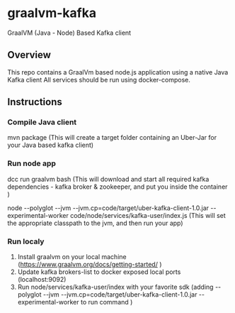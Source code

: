 # graalvm-kafka
GraalVM (Java - Node) Based Kafka client

## Overview 

This repo contains a GraalVm based node.js application using a native Java Kafka client
All services should be run using docker-compose.

## Instructions

### Compile Java client

mvn package
(This will create a target folder containing an Uber-Jar for your Java based kafka client)

### Run node app 

dcc run graalvm bash
(This will download and start all required kafka dependencies - kafka broker & zookeeper, and put you inside the container )

node --polyglot --jvm --jvm.cp=code/target/uber-kafka-client-1.0.jar --experimental-worker code/node/services/kafka-user/index.js 
(This will set the appropriate classpath to the jvm, and then run your app)

### Run localy 

1. Install graalvm on your local machine (https://www.graalvm.org/docs/getting-started/ )
2. Update kafka brokers-list to docker exposed local ports (localhost:9092)
3. Run node/services/kafka-user/index with your favorite sdk (adding --polyglot --jvm --jvm.cp=code/target/uber-kafka-client-1.0.jar --experimental-worker to run command )
